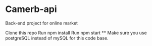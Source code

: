 # Camerb-api
Back-end project for online market

Clone this repo
Run npm install
Run npm start
** Make sure you use postgreSQL instead of mySQL for this code base.
